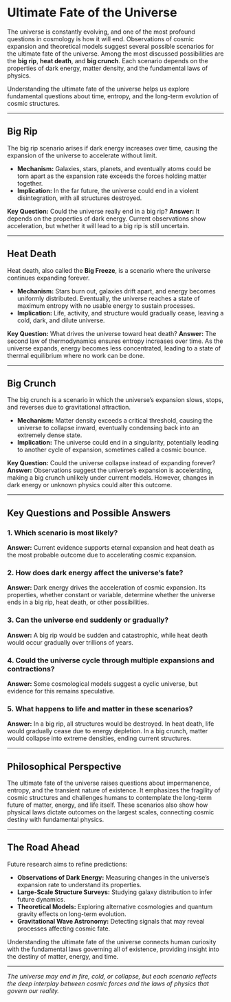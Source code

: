 # **Ultimate Fate of the Universe**

The universe is constantly evolving, and one of the most profound questions in cosmology is how it will end. Observations of cosmic expansion and theoretical models suggest several possible scenarios for the ultimate fate of the universe. Among the most discussed possibilities are the **big rip**, **heat death**, and **big crunch**. Each scenario depends on the properties of dark energy, matter density, and the fundamental laws of physics.

Understanding the ultimate fate of the universe helps us explore fundamental questions about time, entropy, and the long-term evolution of cosmic structures.

---

## **Big Rip**

The big rip scenario arises if dark energy increases over time, causing the expansion of the universe to accelerate without limit.

* **Mechanism:** Galaxies, stars, planets, and eventually atoms could be torn apart as the expansion rate exceeds the forces holding matter together.
* **Implication:** In the far future, the universe could end in a violent disintegration, with all structures destroyed.

**Key Question:** Could the universe really end in a big rip?
**Answer:** It depends on the properties of dark energy. Current observations show acceleration, but whether it will lead to a big rip is still uncertain.

---

## **Heat Death**

Heat death, also called the **Big Freeze**, is a scenario where the universe continues expanding forever.

* **Mechanism:** Stars burn out, galaxies drift apart, and energy becomes uniformly distributed. Eventually, the universe reaches a state of maximum entropy with no usable energy to sustain processes.
* **Implication:** Life, activity, and structure would gradually cease, leaving a cold, dark, and dilute universe.

**Key Question:** What drives the universe toward heat death?
**Answer:** The second law of thermodynamics ensures entropy increases over time. As the universe expands, energy becomes less concentrated, leading to a state of thermal equilibrium where no work can be done.

---

## **Big Crunch**

The big crunch is a scenario in which the universe’s expansion slows, stops, and reverses due to gravitational attraction.

* **Mechanism:** Matter density exceeds a critical threshold, causing the universe to collapse inward, eventually condensing back into an extremely dense state.
* **Implication:** The universe could end in a singularity, potentially leading to another cycle of expansion, sometimes called a cosmic bounce.

**Key Question:** Could the universe collapse instead of expanding forever?
**Answer:** Observations suggest the universe’s expansion is accelerating, making a big crunch unlikely under current models. However, changes in dark energy or unknown physics could alter this outcome.

---

## **Key Questions and Possible Answers**

### **1. Which scenario is most likely?**

**Answer:** Current evidence supports eternal expansion and heat death as the most probable outcome due to accelerating cosmic expansion.

### **2. How does dark energy affect the universe’s fate?**

**Answer:** Dark energy drives the acceleration of cosmic expansion. Its properties, whether constant or variable, determine whether the universe ends in a big rip, heat death, or other possibilities.

### **3. Can the universe end suddenly or gradually?**

**Answer:** A big rip would be sudden and catastrophic, while heat death would occur gradually over trillions of years.

### **4. Could the universe cycle through multiple expansions and contractions?**

**Answer:** Some cosmological models suggest a cyclic universe, but evidence for this remains speculative.

### **5. What happens to life and matter in these scenarios?**

**Answer:** In a big rip, all structures would be destroyed. In heat death, life would gradually cease due to energy depletion. In a big crunch, matter would collapse into extreme densities, ending current structures.

---

## **Philosophical Perspective**

The ultimate fate of the universe raises questions about impermanence, entropy, and the transient nature of existence. It emphasizes the fragility of cosmic structures and challenges humans to contemplate the long-term future of matter, energy, and life itself. These scenarios also show how physical laws dictate outcomes on the largest scales, connecting cosmic destiny with fundamental physics.

---

## **The Road Ahead**

Future research aims to refine predictions:

* **Observations of Dark Energy:** Measuring changes in the universe’s expansion rate to understand its properties.
* **Large-Scale Structure Surveys:** Studying galaxy distribution to infer future dynamics.
* **Theoretical Models:** Exploring alternative cosmologies and quantum gravity effects on long-term evolution.
* **Gravitational Wave Astronomy:** Detecting signals that may reveal processes affecting cosmic fate.

Understanding the ultimate fate of the universe connects human curiosity with the fundamental laws governing all of existence, providing insight into the destiny of matter, energy, and time.

---

*The universe may end in fire, cold, or collapse, but each scenario reflects the deep interplay between cosmic forces and the laws of physics that govern our reality.*
